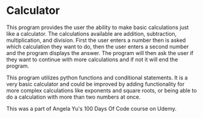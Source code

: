 # Calculator

This program provides the user the ability to make basic calculations just like a calculator.  The calculations available are
addition, subtraction, multiplication, and division.  First the user enters a number then is asked which calculation they want to do,
then the user enters a second number and the program displays the answer.  The program will then ask the user if they want to continue
with more calculations and if not it will end the program.

This program utilizes python functions and conditional statements.  It is a very basic calculator and could be improved by adding functionality
for more complex calculations like exponents and square roots, or being able to do a calculation with more than two numbers at once.

This was a part of Angela Yu's 100 Days Of Code course on Udemy.
